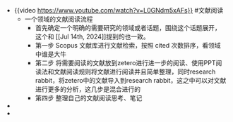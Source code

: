 - {{video https://www.youtube.com/watch?v=L0GNdm5xAFs}} #文献阅读
	- 一个领域的文献阅读流程
		- 首先确定一个明确的需要研究的领域或者话题，围绕这个话题展开，这个和 [[Jul 14th, 2024]]提到的也一致。
		- 第一步 Scopus 文献库进行文献检索，按照 cited 次数排序，看领域中谁是大牛
		- 第二步 将需要阅读的文献放到zetero进行进一步的阅读、使用PPT阅读法和文献阅读规则将文献进行阅读并且简单整理，同时research rabbit，将zetero中的文献导入到research rabbit，这之中可以对文献进行更多的分析，这几步是混合进行的
		- 第四步 整理自己的文献阅读思考、笔记
-
-